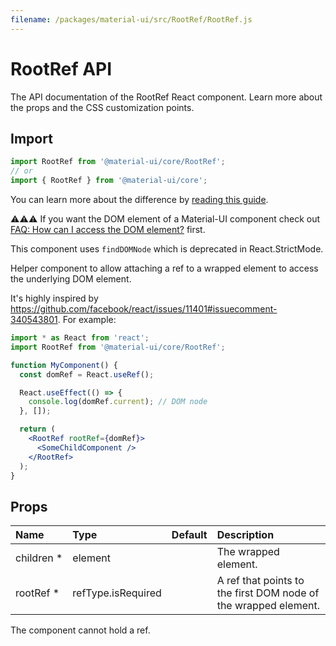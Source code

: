 ```yaml
---
filename: /packages/material-ui/src/RootRef/RootRef.js
---
```


<!--- This documentation is automatically generated, do not try to edit it. -->

# RootRef API

<p class="description">The API documentation of the RootRef React component. Learn more about the props and the CSS customization points.</p>

## Import

```js
import RootRef from '@material-ui/core/RootRef';
// or
import { RootRef } from '@material-ui/core';
```

You can learn more about the difference by [reading this guide](/guides/minimizing-bundle-size/).

⚠️⚠️⚠️
If you want the DOM element of a Material-UI component check out
[FAQ: How can I access the DOM element?](/getting-started/faq/#how-can-i-access-the-dom-element)
first.

This component uses `findDOMNode` which is deprecated in React.StrictMode.

Helper component to allow attaching a ref to a
wrapped element to access the underlying DOM element.

It's highly inspired by https://github.com/facebook/react/issues/11401#issuecomment-340543801.
For example:
```jsx
import * as React from 'react';
import RootRef from '@material-ui/core/RootRef';

function MyComponent() {
  const domRef = React.useRef();

  React.useEffect(() => {
    console.log(domRef.current); // DOM node
  }, []);

  return (
    <RootRef rootRef={domRef}>
      <SomeChildComponent />
    </RootRef>
  );
}
```

## Props

| Name | Type | Default | Description |
|:-----|:-----|:--------|:------------|
| <span class="prop-name required">children&nbsp;*</span> | <span class="prop-type">element</span> |  | The wrapped element. |
| <span class="prop-name required">rootRef&nbsp;*</span> | <span class="prop-type">refType.isRequired</span> |  | A ref that points to the first DOM node of the wrapped element. |

The component cannot hold a ref.


